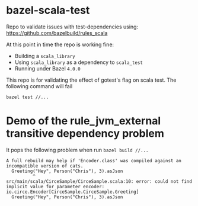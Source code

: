 # bazel-scala-test

Repo to validate issues with test-dependencies using: https://github.com/bazelbuild/rules_scala

At this point in time the repo is working fine:

* Building a `scala_library`
* Using `scala_library` as a dependency to `scala_test`
* Running under Bazel `4.0.0`

This repo is for validating the effect of gotest's flag on scala test.
The following command will fail

```bash
bazel test //...
```


# Demo of the rule_jvm_external transitive dependency problem

It pops the following problem when run `bazel build //...`

```
A full rebuild may help if 'Encoder.class' was compiled against an incompatible version of cats.
  Greeting("Hey", Person("Chris"), 3).asJson
          ^
src/main/scala/CirceSample/CirceSample.scala:10: error: could not find implicit value for parameter encoder: io.circe.Encoder[CirceSample.CirceSample.Greeting]
  Greeting("Hey", Person("Chris"), 3).asJson

```


